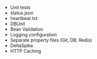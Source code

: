 - Unit tests
- status.json
- heartbeat.txt
- DBUnit
- Bean Validation
- Logging configuration
- Separate property files (Git, DB, Redis)
- DeltaSpike
- HTTP Caching
